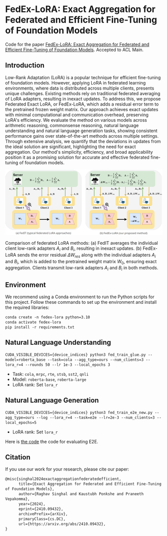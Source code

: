# FedEx-LoRA: Exact Aggregation for Federated and Efficient Fine-Tuning of Foundation Models

Code for the paper [FedEx-LoRA: Exact Aggregation for Federated and Efficient Fine-Tuning of Foundation Models](https://arxiv.org/abs/2410.09432). Accepted to ACL Main.

## Introduction

Low-Rank Adaptation (LoRA) is a popular technique for efficient fine-tuning of foundation models. However, applying LoRA in federated learning environments, where data is distributed across multiple clients, presents unique challenges. Existing methods rely on traditional federated averaging of LoRA adapters, resulting in inexact updates. To address this, we propose Federated Exact LoRA, or FedEx-LoRA, which adds a residual error term to the pretrained frozen weight matrix. Our approach achieves exact updates with minimal computational and communication overhead, preserving LoRA's efficiency. We evaluate the method on various models across arithmetic reasoning, commonsense reasoning, natural language understanding and natural language generation tasks, showing consistent performance gains over state-of-the-art methods across multiple settings. Through extensive analysis, we quantify that the deviations in updates from the ideal solution are significant, highlighting the need for exact aggregation. Our method's simplicity, efficiency, and broad applicability position it as a promising solution for accurate and effective federated fine-tuning of foundation models.

![FedEx-LoRA Arch](assets/intro.png)

Comparison of federated LoRA methods: (a) FedIT averages the individual client low-rank adapters $A_i$ and $B_i$, resulting in inexact updates. (b) FedEx-LoRA sends the error residual $\Delta W_{res}$ along with the individual adapters $A_i$ and $B_i$, which is added to the pretrained weight matrix $W_0$, ensuring exact aggregation. Clients transmit low-rank adapters $A_i$ and $B_i$ in both methods.


## Environment
We recommend using a Conda environment to run the Python scripts for this project. Follow these commands to set up the environment and install the required libraries:
```
conda create -n fedex-lora python=3.10
conda activate fedex-lora
pip install -r requirements.txt

```

## Natural Language Understanding

```
CUDA_VISIBLE_DEVICES={device_indices} python3 fed_train_glue.py --model=roberta_base --task=cola --agg_type=ours --num_clients=3 --lora_r=4 --rounds 50 --lr 1e-3 --local_epochs 3
```
- Task: `cola`, `mrpc`, `rte`, `stsb`, `sst2`, `qnli`
- Model: `roberta-base`, `roberta-large`  
- LoRA rank: Set `lora_r`

## Natural Language Generation

```
CUDA_VISIBLE_DEVICES={device_indices} python3 fed_train_e2e_new.py --agg_type=ours --log --lora_r=4 --task=e2e --lr=2e-3 --num_clients=3 --local_epochs=5
```
- LoRA rank: Set `lora_r`

Here is [the code](https://github.com/tuetschek/e2e-metrics) the code for evaluating E2E.

## Citation

If you use our work for your research, please cite our paper:

```
@misc{singhal2024exactaggregationfederatedefficient,
      title={Exact Aggregation for Federated and Efficient Fine-Tuning of Foundation Models}, 
      author={Raghav Singhal and Kaustubh Ponkshe and Praneeth Vepakomma},
      year={2024},
      eprint={2410.09432},
      archivePrefix={arXiv},
      primaryClass={cs.DC},
      url={https://arxiv.org/abs/2410.09432}, 
}
```
